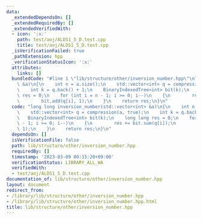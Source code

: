 ```yaml
---
data:
  _extendedDependsOn: []
  _extendedRequiredBy: []
  _extendedVerifiedWith:
  - icon: ':x:'
    path: test/aoj/ALDS1_5_D.test.cpp
    title: test/aoj/ALDS1_5_D.test.cpp
  _isVerificationFailed: true
  _pathExtension: hpp
  _verificationStatusIcon: ':x:'
  attributes:
    links: []
  bundledCode: "#line 1 \"lib/structure/other/inversion_number.hpp\"\nlong long inversion_number(std::vector<int>\
    \ &a)\n{\n    int n = a.size();\n    std::vector<int> q = compression(a, true);\n\
    \    int k = q.back() + 1;\n    BinaryIndexedTree<int> bit(k);\n    long long\
    \ res = 0;\n    for (int i = n - 1; i >= 0; i--)\n    {\n        res += bit.sum(q[i]);\n\
    \        bit.add(q[i], 1);\n    }\n    return res;\n}\n"
  code: "long long inversion_number(std::vector<int> &a)\n{\n    int n = a.size();\n\
    \    std::vector<int> q = compression(a, true);\n    int k = q.back() + 1;\n \
    \   BinaryIndexedTree<int> bit(k);\n    long long res = 0;\n    for (int i = n\
    \ - 1; i >= 0; i--)\n    {\n        res += bit.sum(q[i]);\n        bit.add(q[i],\
    \ 1);\n    }\n    return res;\n}\n"
  dependsOn: []
  isVerificationFile: false
  path: lib/structure/other/inversion_number.hpp
  requiredBy: []
  timestamp: '2023-03-09 00:15:20+09:00'
  verificationStatus: LIBRARY_ALL_WA
  verifiedWith:
  - test/aoj/ALDS1_5_D.test.cpp
documentation_of: lib/structure/other/inversion_number.hpp
layout: document
redirect_from:
- /library/lib/structure/other/inversion_number.hpp
- /library/lib/structure/other/inversion_number.hpp.html
title: lib/structure/other/inversion_number.hpp
---
```

